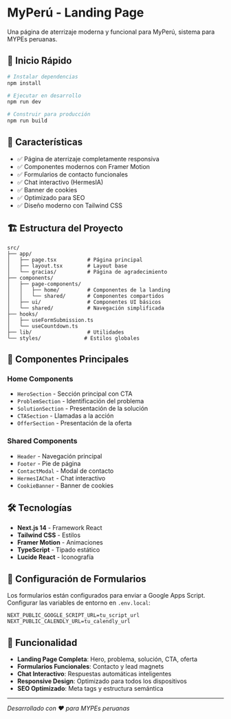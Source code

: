 # MyPerú - Landing Page

Una página de aterrizaje moderna y funcional para MyPerú, sistema para MYPEs peruanas.

## 🚀 Inicio Rápido

```bash
# Instalar dependencias
npm install

# Ejecutar en desarrollo
npm run dev

# Construir para producción
npm run build
```

## 📱 Características

- ✅ Página de aterrizaje completamente responsiva
- ✅ Componentes modernos con Framer Motion
- ✅ Formularios de contacto funcionales
- ✅ Chat interactivo (HermesIA)
- ✅ Banner de cookies
- ✅ Optimizado para SEO
- ✅ Diseño moderno con Tailwind CSS

## 🏗️ Estructura del Proyecto

```
src/
├── app/
│   ├── page.tsx          # Página principal
│   ├── layout.tsx        # Layout base
│   └── gracias/          # Página de agradecimiento
├── components/
│   ├── page-components/
│   │   ├── home/         # Componentes de la landing
│   │   └── shared/       # Componentes compartidos
│   ├── ui/               # Componentes UI básicos
│   └── shared/           # Navegación simplificada
├── hooks/
│   ├── useFormSubmission.ts
│   └── useCountdown.ts
├── lib/                  # Utilidades
└── styles/              # Estilos globales
```

## 🎨 Componentes Principales

### Home Components
- `HeroSection` - Sección principal con CTA
- `ProblemSection` - Identificación del problema
- `SolutionSection` - Presentación de la solución
- `CTASection` - Llamadas a la acción
- `OfferSection` - Presentación de la oferta

### Shared Components
- `Header` - Navegación principal
- `Footer` - Pie de página
- `ContactModal` - Modal de contacto
- `HermesIAChat` - Chat interactivo
- `CookieBanner` - Banner de cookies

## 🛠️ Tecnologías

- **Next.js 14** - Framework React
- **Tailwind CSS** - Estilos
- **Framer Motion** - Animaciones
- **TypeScript** - Tipado estático
- **Lucide React** - Iconografía

## 📧 Configuración de Formularios

Los formularios están configurados para enviar a Google Apps Script. 
Configurar las variables de entorno en `.env.local`:

```env
NEXT_PUBLIC_GOOGLE_SCRIPT_URL=tu_script_url
NEXT_PUBLIC_CALENDLY_URL=tu_calendly_url
```

## 🎯 Funcionalidad

- **Landing Page Completa**: Hero, problema, solución, CTA, oferta
- **Formularios Funcionales**: Contacto y lead magnets
- **Chat Interactivo**: Respuestas automáticas inteligentes
- **Responsive Design**: Optimizado para todos los dispositivos
- **SEO Optimizado**: Meta tags y estructura semántica

---

*Desarrollado con ❤️ para MYPEs peruanas*

